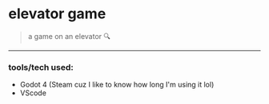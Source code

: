 # elevator game
> a game on an elevator :mag:
----

### tools/tech used:
- Godot 4 (Steam cuz I like to know how long I'm using it lol)
- VScode